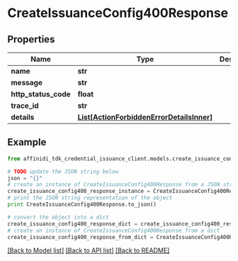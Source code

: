# CreateIssuanceConfig400Response

## Properties

| Name                 | Type                                                                              | Description | Notes      |
| -------------------- | --------------------------------------------------------------------------------- | ----------- | ---------- |
| **name**             | **str**                                                                           |             |
| **message**          | **str**                                                                           |             |
| **http_status_code** | **float**                                                                         |             |
| **trace_id**         | **str**                                                                           |             |
| **details**          | [**List[ActionForbiddenErrorDetailsInner]**](ActionForbiddenErrorDetailsInner.md) |             | [optional] |

## Example

```python
from affinidi_tdk_credential_issuance_client.models.create_issuance_config400_response import CreateIssuanceConfig400Response

# TODO update the JSON string below
json = "{}"
# create an instance of CreateIssuanceConfig400Response from a JSON string
create_issuance_config400_response_instance = CreateIssuanceConfig400Response.from_json(json)
# print the JSON string representation of the object
print CreateIssuanceConfig400Response.to_json()

# convert the object into a dict
create_issuance_config400_response_dict = create_issuance_config400_response_instance.to_dict()
# create an instance of CreateIssuanceConfig400Response from a dict
create_issuance_config400_response_from_dict = CreateIssuanceConfig400Response.from_dict(create_issuance_config400_response_dict)
```

[[Back to Model list]](../README.md#documentation-for-models) [[Back to API list]](../README.md#documentation-for-api-endpoints) [[Back to README]](../README.md)
